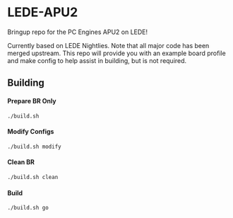 # LEDE-APU2

Bringup repo for the PC Engines APU2 on LEDE!

Currently based on LEDE Nightlies. Note that all major code has been merged upstream. This repo will provide you with an example board profile and make config to help assist in building, but is not required.

Building
-----
#### Prepare BR Only
`./build.sh`

#### Modify Configs
`./build.sh modify`

#### Clean BR
`./build.sh clean`

#### Build
`./build.sh go`
